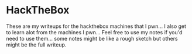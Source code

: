 # HackTheBox
These are my writeups for the hackthebox machines that I pwn... I also get to learn alot from the machines I pwn...  Feel free to use my notes if you'd need to use them... some notes might be like a rough sketch but others might be the full writeup.
